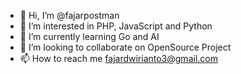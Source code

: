 - 👋 Hi, I’m @fajarpostman
- 👀 I’m interested in PHP, JavaScript and Python
- 🌱 I’m currently learning Go and AI
- 💞️ I’m looking to collaborate on OpenSource Project 
- 📫 How to reach me fajardwirianto3@gmail.com

<!---
fajarpostman/fajarpostman is a ✨ special ✨ repository because its `README.md` (this file) appears on your GitHub profile.
You can click the Preview link to take a look at your changes.
--->
